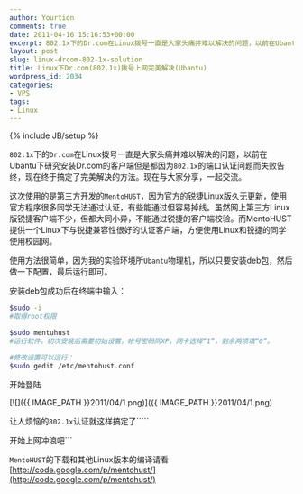 ```yaml
---
author: Yourtion
comments: true
date: 2011-04-16 15:16:53+00:00
excerpt: 802.1x下的Dr.com在Linux拨号一直是大家头痛并难以解决的问题，以前在Ubantu下研究安装Dr.com的客户端但是都因为802.1x的端口认证问题而失败告终，现在终于搞定了完美解决的方法。现在与大家分享，一起交流。
layout: post
slug: linux-drcom-802-1x-solution
title: Linux下Dr.com(802.1x)拨号上网完美解决(Ubantu)
wordpress_id: 2034
categories:
- VPS
tags:
- Linux
---
```

{% include JB/setup %}

```802.1x```下的```Dr.com```在Linux拨号一直是大家头痛并难以解决的问题，以前在Ubantu下研究安装Dr.com的客户端但是都因为```802.1x```的端口认证问题而失败告终，现在终于搞定了完美解决的方法。现在与大家分享，一起交流。

这次使用的是第三方开发的```MentoHUST```，因为官方的锐捷Linux版久无更新，使用官方程序很多同学无法通过认证，有些能通过但容易掉线。虽然网上第三方Linux版锐捷客户端不少，但都大同小异，不能通过锐捷的客户端校验。而MentoHUST提供一个Linux下与锐捷兼容性很好的认证客户端，方便使用Linux和锐捷的同学使用校园网。

使用方法很简单，因为我的实验环境所```Ubantu```物理机，所以只要安装deb包，然后做一下配置，最后运行即可。

安装deb包成功后在终端中输入：

```bash
$sudo -i 
#取得root权限

$sudo mentuhust 
#运行软件，初次安装后需要初始设置，帐号密码同XP，网卡选择“1”，剩余两项填“0”。

#修改设置可以运行：
$sudo gedit /etc/mentohust.conf
```

开始登陆

[![]({{ IMAGE_PATH }}2011/04/1.png)]({{ IMAGE_PATH }}2011/04/1.png)

让人烦恼的```802.1x```认证就这样搞定了`````

开始上网冲浪吧```

```MentoHUST```的下载和其他Linux版本的编译请看[http://code.google.com/p/mentohust/](http://code.google.com/p/mentohust/)


